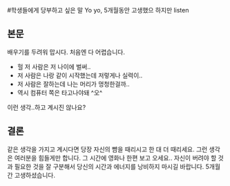 #학생들에게 당부하고 싶은 말
Yo yo, 5개월동안 고생했으 하지만 listen

## 본문
배우기를 두려워 맙시다.
처음엔 다 어렵습니다.

- 헐 저 사람은 저 나이에 벌써..
- 저 사람은 나랑 같이 시작했는데 저렇게나 실력이..
- 저 사람은 잘하는데 나는 머리가 멍청한걸까..
- 역시 컴퓨터 쪽은 타고나야돼 ^오^

이런 생각..하고 계시진 않나요?

## 결론

같은 생각을 가지고 계시다면 당장 자신의 뺨을 때리시고 한 대 더 때리세요.
그런 생각은 여러분을 힘들게만 합니다. 그 시간에 영화나 한편 보고 오세요..
자신이 버려야 할 것과 필요한 것을 잘 구분해서 당신의 시간과 에너지를 낭비하지 마시길 바랍니다.
5개월 간 고생하셨습니다.
